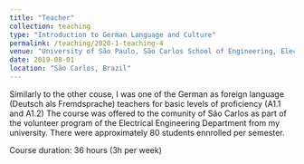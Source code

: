```yaml
---
title: "Teacher"
collection: teaching
type: "Introduction to German Language and Culture"
permalink: /teaching/2020-1-teaching-4
venue: "University of São Paulo, São Carlos School of Engineering, Electrical Engineering Department"
date: 2019-08-01
location: "São Carlos, Brazil"
---
```


Similarly to the other couse, I was one of the German as foreign language (Deutsch als Fremdsprache) teachers for basic levels of proficiency (A1.1 and A1.2) The course was offered to the comunity of São Carlos as part of the volunteer program of the Electrical Engineering Department from my university. There were approximately 80 students ennrolled per semester.

Course duration: 36 hours (3h per week)